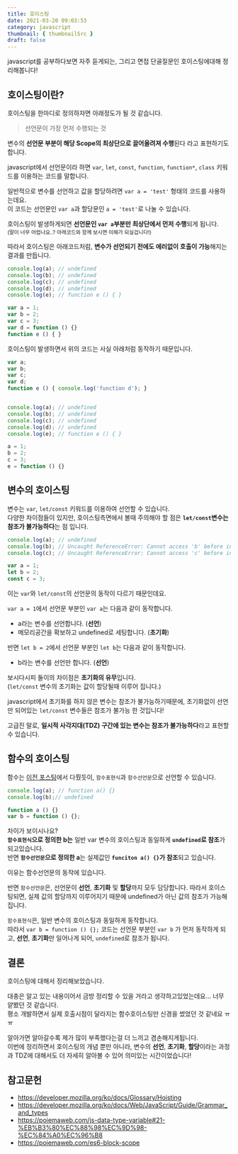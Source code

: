 ```yaml
---
title: 호이스팅
date: 2021-03-20 09:03:53
category: javascript
thumbnail: { thumbnailSrc }
draft: false
---
```


javascript를 공부하다보면 자주 듣게되는, 그리고 면접 단골질문인 호이스팅에대해 정리해봅니다!

## 호이스팅이란?

호이스팅을 한마디로 정의하자면 아래정도가 될 것 같습니다.

> 선언문이 가장 먼저 수행되는 것

변수의 **선언문 부분이 해당 Scope의 최상단으로 끌어올려져 수행**된다 라고 표현하기도 합니다.

javascript에서 선언문이라 하면 ```var```, ```let```, ```const```, ```function```, ```function*```, ```class``` 키워드를 이용하는 코드를 말합니다.

일반적으로 변수를 선언하고 값을 할당하려면 ```var a = 'test'``` 형태의 코드를 사용하는데요.\
이 코드는 선언문인 ```var a```과  할당문인 ```a = 'test'```로 나눌 수 있습니다.

호이스팅이 발생하게되면 **선언문인 ```var a```부분만 최상단에서 먼저 수행**되게 됩니다.\
<small>(말이 너무 어렵나요..? 아래코드와 함께 보시면 이해가 되실겁니다!)</small>

따라서 호이스팅은 아래코드처럼, **변수가 선언되기 전에도 에러없이 호출이 가능**해지는 결과를 만듭니다.
```js
console.log(a); // undefined
console.log(b); // undefined
console.log(c); // undefined
console.log(d); // undefined
console.log(e); // function e () { }

var a = 1;
var b = 2;
var c = 3;
var d = function () {}
function e () { }

```
호이스팅이 발생하면서 위의 코드는 사실 아래처럼 동작하기 때문입니다.
```js
var a;
var b;
var c;
var d;
function e () { console.log('function d'); }


console.log(a); // undefined
console.log(b); // undefined
console.log(c); // undefined
console.log(d); // undefined
console.log(e); // function e () { }

a = 1;
b = 2;
c = 3;
e = function () {}
```

## 변수의 호이스팅 

변수는 ```var```, ```let/const``` 키워드를 이용하여 선언할 수 있습니다.\
다양한 차이점들이 있지만, 호이스팅측면에서 볼때 주의해야 할 점은 **```let/const```변수는 참조가 불가능하다**는 점 입니다.

```js
console.log(a); // undefined
console.log(b); // Uncaught ReferenceError: Cannot access 'b' before initialization 
console.log(c); // Uncaught ReferenceError: Cannot access 'c' before initialization 

var a = 1;
let b = 2;
const c = 3;
```

이는 ```var```와 ```let/const```의 선언문의 동작이 다르기 때문인데요.

```var a = 1```에서 선언문 부분인 ```var a```는 다음과 같이 동작합니다.

- a라는 변수를 선언합니다. (**선언**)
- 메모리공간을 확보하고 undefined로 세팅합니다. (**초기화**)

반면 ```let b = 2```에서 선언문 부분인 ```let b```는 다음과 같이 동작합니다.
- b라는 변수를 선언만 합니다. (**선언**)

보시다시피 둘이의 차이점은 **초기화의 유무**입니다.\
(```let/const``` 변수의 초기화는 값이 할당될때 이루어 집니다.)

javascript에서 초기화를 하지 않은 변수는 참조가 불가능하기때문에, 초기화없이 선언만 되어있는  ```let/const``` 변수들은 참조가 불가능 한 것입니다!

고급진 말로, **일시적 사각지대(TDZ) 구간에 있는 변수는 참조가 불가능하다**라고 표현할 수 있습니다.

## 함수의 호이스팅
함수는 [이전 포스팅](/javascript/함수)에서 다뤘듯이, ```함수표현식```과 ```함수선언문```으로 선언할 수 있습니다.

```js
console.log(a); // function a() {}
console.log(b);// undefined

function a () {}
var b = function () {};
```

차이가 보이시나요?\
**```함수표현식```으로 정의한 b는** 일반 var 변수의 호이스팅과 동일하게  **```undefined```로 참조**가 되고있습니다.\
반면 **```함수선언문```으로 정의한 a**는 실제값인 **```funciton a() {}```가 참조**되고 있습니다.

이유는 함수선언문의 동작에 있습니다.

반면 ``함수선언문``은, 선언문이 **선언**, **초기화** 및 **할당**까지 모두 담당합니다.
따라서 호이스팅되면, 실제 값의 할당까지 이루어지기 때문에 undefined가 아닌 값의 참조가 가능해집니다.

``함수표현식``은, 일반 변수의 호이스팅과 동일하게 동작합니다.\
따라서 ```var b = function () {};``` 코드는 선언문 부분인 ```var b``` 가 먼저 동작하게 되고, **선언**, **초기화**만 일어나게 되어, `undefined`로 참조가 됩니다.


## 결론
호이스팅에 대해서 정리해보았습니다.

대충은 알고 있는 내용이어서 금방 정리할 수 있을 거라고 생각하고있었는데요... 너무 얕봤던 것 같습니다.\
평소 개발하면서 실제 호출시점이 달라지는 함수호이스팅만 신경을 썼었던 것 같네요 ㅠㅠ

알아가면 알아갈수록 제가 많이 부족했다는걸 더 느끼고 겸손해지게됩니다.\
이번에 정리하면서 호이스팅의 개념 뿐만 아니라, 변수의 **선언**, **초기화**, **할당**이라는 과정과 TDZ에 대해서도 더 자세히 알아볼 수 있어 의미있는 시간이었습니다!

## 참고문헌
- https://developer.mozilla.org/ko/docs/Glossary/Hoisting
- https://developer.mozilla.org/ko/docs/Web/JavaScript/Guide/Grammar_and_types
- https://poiemaweb.com/js-data-type-variable#21-%EB%B3%80%EC%88%98%EC%9D%98-%EC%84%A0%EC%96%B8
- https://poiemaweb.com/es6-block-scope
